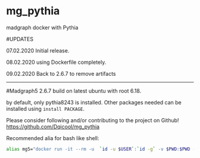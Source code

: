 # mg_pythia
madgraph docker with Pythia

#UPDATES

07.02.2020  Initial release.

08.02.2020  using Dockerfile completely.

09.02.2020  Back to 2.6.7 to remove artifacts

-----------------------------------------------------------------------------------------------------------------------------------------------------

#Madgraph5 2.6.7 build on latest ubuntu with root 6.18. 

by default, only pythia8243 is installed. Other packages needed can be installed using `install PACKAGE`.

Please consider following and/or contributing to the project on Github! https://github.com/Dqicool/mg_pythia
 
Recommended alia for bash like shell:
```bash
alias mg5="docker run -it --rm -u  `id -u $USER`:`id -g` -v $PWD:$PWD -w $PWD dqixol/madgraph5 mg5_aMC"
```

